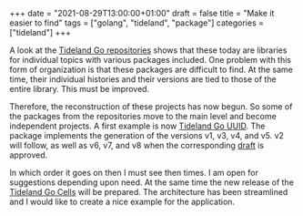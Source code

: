+++
date = "2021-08-29T13:00:00+01:00"
draft = false
title = "Make it easier to find"
tags = ["golang", "tideland", "package"]
categories = ["tideland"]
+++

A look at the [Tideland Go repositories](https://github.com/tideland/) shows that these today
are libraries for individual topics with various packages included. One problem with this form
of organization is that these packages are difficult to find. At the same time, their individual
histories and their versions are tied to those of the entire library. This must be improved.

Therefore, the reconstruction of these projects has now begun. So some of the packages from the
repositories move to the main level and become independent projects. A first example is now
[Tideland Go UUID](https://github.go/tideland/go-uuid). The package implements the generation
of the versions v1, v3, v4, and v5. v2 will follow, as well as v6, v7, and v8 when the corresponding
[draft](https://datatracker.ietf.org/doc/html/draft-peabody-dispatch-new-uuid-format) is approved.

In which order it goes on then I must see then times. I am open for suggestions depending upon need.
At the same time the new release of the [Tideland Go Cells](https://github.com/tideland/go-cells) will
be prepared. The architecture has been streamlined and I would like to create a nice example for
the application.


